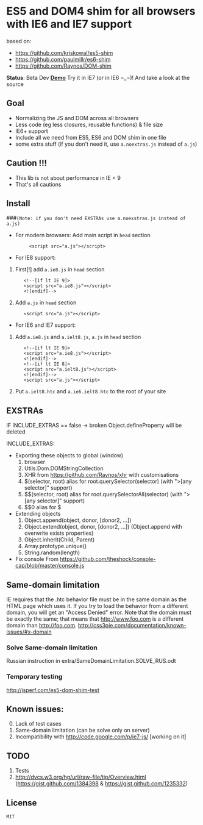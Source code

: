 ﻿
# ES5 and DOM4 shim for all browsers with IE6 and IE7 support
based on:

- https://github.com/kriskowal/es5-shim
- https://github.com/paulmillr/es6-shim
- https://github.com/Raynos/DOM-shim

__Status__: Beta Dev
[__Demo__](http://h123.ru/ES5-DOM-SHIM/simple/index.html) Try it in IE7 (or in IE6 ¬_¬)! And take a look at the source

## Goal

 - Normalizing the JS and DOM across all browsers
 - Less code (eg less closures, reusable functions) & file size
 - IE6+ support
 - Include all we need from ES5, ES6 and DOM shim in one file
 - some extra stuff (if you don't need it, use `a.noextras.js` instead of `a.js`)

## Caution !!!

 - This lib is not about performance in IE < 9
 - That's all cautions
 
## Install
###`(Note: if you don't need EXSTRAs use a.noexstras.js instead of a.js)`
 - For modern browsers:
  Add main script in `head` section
  
            <script src="a.js"></script>
			
 - For IE8 support:
			
  1. First[!] add `a.ie8.js` in `head` section
  
            <!--[if lt IE 9]>
			<script src="a.ie8.js"></script>
			<![endif]-->
			
  2. Add `a.js` in `head` section
  
            <script src="a.js"></script>

 - For IE6 and IE7 support:			
  1. Add `a.ie8.js` and `a.ielt8.js`, `a.js` in `head` section
  
            <!--[if lt IE 9]>
			<script src="a.ie8.js"></script>
			<![endif]-->
			<!--[if lt IE 8]>
			<script src="a.ielt8.js"></script>
			<![endif]-->
			<script src="a.js"></script>
			
  2. Put `a.ielt8.htc` and `a.ie6.ielt8.htc` to the root of your site
 
## EXSTRAs

IF INCLUDE_EXTRAS == false ->
 broken Object.defineProperty will be deleted

INCLUDE_EXTRAS:

 - Exporting these objects to global (window)
	1. browser
	2. Utils.Dom.DOMStringCollection
	3. XHR from https://github.com/Raynos/xhr with customisations
	4. $(selector, root) alias for root.querySelector(selector) (with ">[any selector]" support)
	5. $$(selector, root) alias for root.querySelectorAll(selector) (with ">[any selector]" support)
	6. $$0 alias for $
 - Extending objects
	1. Object.append(object, donor, [donor2, ...])
	2. Object.extend(object, donor, [donor2, ...]) (Object.append with overwrite exists properties)
	3. Object.inherit(Child, Parent)
	4. Array.prototype.unique()
	5. String.random(length)
 - Fix console From https://github.com/theshock/console-cap/blob/master/console.js
 
## Same-domain limitation

IE requires that the .htc behavior file must be in the same domain as the HTML page which uses it. If you try to load the behavior from a different domain, you will get an "Access Denied" error.
Note that the domain must be exactly the same; that means that http://www.foo.com is a different domain than http://foo.com.
http://css3pie.com/documentation/known-issues/#x-domain

### Solve Same-domain limitation
Russian instruction in extra/SameDomainLimitation.SOLVE_RUS.odt

### Temporary testing
http://jsperf.com/es5-dom-shim-test

## Known issues:
0. Lack of test cases
1. Same-domain limitation (can be solve only on server)
2. Incompatibility with http://code.google.com/p/ie7-js/ [working on it]

## TODO
1. Tests
2. http://dvcs.w3.org/hg/url/raw-file/tip/Overview.html (https://gist.github.com/1384398 & https://gist.github.com/1235332)

## License

    MIT
	
